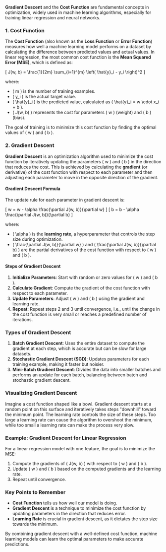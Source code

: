 **Gradient Descent** and the **Cost Function** are fundamental concepts in optimization, widely used in machine learning algorithms, especially for training linear regression and neural networks. 

### 1. Cost Function

The **Cost Function** (also known as the **Loss Function** or **Error Function**) measures how well a machine learning model performs on a dataset by calculating the difference between predicted values and actual values. In linear regression, the most common cost function is the **Mean Squared Error (MSE)**, which is defined as:

\[
J(w, b) = \frac{1}{2m} \sum_{i=1}^{m} \left( \hat{y}_i - y_i \right)^2
\]

where:
- \( m \) is the number of training examples.
- \( y_i \) is the actual target value.
- \( \hat{y}_i \) is the predicted value, calculated as \( \hat{y}_i = w \cdot x_i + b \).
- \( J(w, b) \) represents the cost for parameters \( w \) (weight) and \( b \) (bias).

The goal of training is to minimize this cost function by finding the optimal values of \( w \) and \( b \).

### 2. Gradient Descent

**Gradient Descent** is an optimization algorithm used to minimize the cost function by iteratively updating the parameters \( w \) and \( b \) in the direction that reduces the cost. This is achieved by calculating the **gradient** (or derivative) of the cost function with respect to each parameter and then adjusting each parameter to move in the opposite direction of the gradient.

#### Gradient Descent Formula

The update rule for each parameter in gradient descent is:

\[
w = w - \alpha \frac{\partial J(w, b)}{\partial w}
\]
\[
b = b - \alpha \frac{\partial J(w, b)}{\partial b}
\]

where:
- \( \alpha \) is the **learning rate**, a hyperparameter that controls the step size during optimization.
- \( \frac{\partial J(w, b)}{\partial w} \) and \( \frac{\partial J(w, b)}{\partial b} \) are the partial derivatives of the cost function with respect to \( w \) and \( b \).

#### Steps of Gradient Descent

1. **Initialize Parameters**: Start with random or zero values for \( w \) and \( b \).
2. **Calculate Gradient**: Compute the gradient of the cost function with respect to each parameter.
3. **Update Parameters**: Adjust \( w \) and \( b \) using the gradient and learning rate.
4. **Repeat**: Repeat steps 2 and 3 until convergence, i.e., until the change in the cost function is very small or reaches a predefined number of iterations.

### Types of Gradient Descent

1. **Batch Gradient Descent**: Uses the entire dataset to compute the gradient at each step, which is accurate but can be slow for large datasets.
2. **Stochastic Gradient Descent (SGD)**: Updates parameters for each training example, making it faster but noisier.
3. **Mini-Batch Gradient Descent**: Divides the data into smaller batches and performs an update for each batch, balancing between batch and stochastic gradient descent.

### Visualizing Gradient Descent

Imagine a cost function shaped like a bowl. Gradient descent starts at a random point on this surface and iteratively takes steps "downhill" toward the minimum point. The learning rate controls the size of these steps. Too large a learning rate can cause the algorithm to overshoot the minimum, while too small a learning rate can make the process very slow.

### Example: Gradient Descent for Linear Regression

For a linear regression model with one feature, the goal is to minimize the MSE:

1. Compute the gradients of \( J(w, b) \) with respect to \( w \) and \( b \).
2. Update \( w \) and \( b \) based on the computed gradients and the learning rate.
3. Repeat until convergence.

### Key Points to Remember

- **Cost Function** tells us how well our model is doing.
- **Gradient Descent** is a technique to minimize the cost function by updating parameters in the direction that reduces error.
- **Learning Rate** is crucial in gradient descent, as it dictates the step size towards the minimum.

By combining gradient descent with a well-defined cost function, machine learning models can learn the optimal parameters to make accurate predictions.